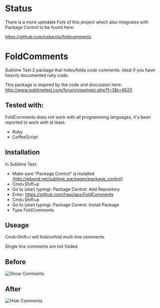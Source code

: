# Status

There is a more uptodate Fork of this project which also integrates with Package Control to be found here:

https://github.com/oskarols/foldcomments


# FoldComments

Sublime Text 2 package that hides/folds code comments. Ideal if you have heavily documented ruby code.

This package is inspired by the code and discussion here: http://www.sublimetext.com/forum/viewtopic.php?f=3&t=4620

## Tested with:

FoldComments does not work with all programming languages, it's been reported to work with at least:

* Ruby
* CoffeeScript

## Installation

In Sublime Text:

* Make sure "Package Control" is installed (http://wbond.net/sublime_packages/package_control)
* Cmd+Shift+p
* Go to (start typing): Package Control: Add Repository
* Enter: https://github.com/hasclass/FoldComments
* Cmd+Shift+p
* Go to (start typing): Package Control: Install Package
* Type FoldComments

## Useage

Cmd+Shift+/ will fold/unfold multi-line comments.

Single line comments are not folded.

## Before

![Show Comments](https://raw.github.com/hasclass/FoldComments/master/_site/images/comments-show.png)

## After

![Hide Comments](https://raw.github.com/hasclass/FoldComments/master/_site/images/comments-hide.png)

